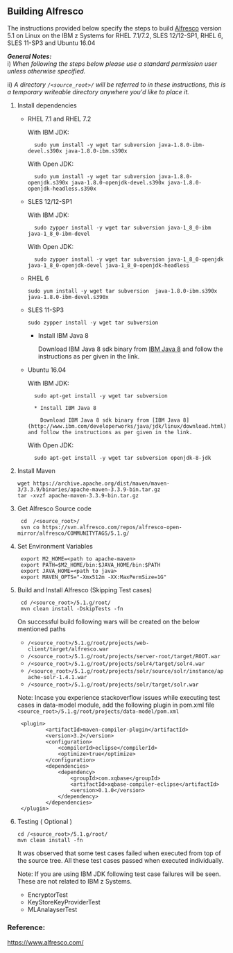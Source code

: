 <!---PACKAGE:Alfresco--->
<!---DISTRO:SLES 12:5.1--->
<!---DISTRO:SLES 11:5.1--->
<!---DISTRO:RHEL 7.1:5.1--->
<!---DISTRO:RHEL 6.6:5.1--->
<!---DISTRO:Ubuntu 16.x:5.1--->

## Building Alfresco

The instructions provided below specify the steps to build [Alfresco](https://www.alfresco.com/) version 5.1 on Linux on the IBM z Systems for RHEL 7.1/7.2, SLES 12/12-SP1, RHEL 6, SLES 11-SP3 and Ubuntu 16.04


_**General Notes:**_ 	 
i) _When following the steps below please use a standard permission user unless otherwise specified._

ii) _A directory `/<source_root>/` will be referred to in these instructions, this is a temporary writeable directory anywhere you'd like to place it._

1. Install dependencies

    * RHEL 7.1 and RHEL 7.2
		
		With IBM JDK:
		
			
			sudo yum install -y wget tar subversion java-1.8.0-ibm-devel.s390x java-1.8.0-ibm.s390x
			
		With Open JDK:
		
			
			sudo yum install -y wget tar subversion java-1.8.0-openjdk.s390x java-1.8.0-openjdk-devel.s390x java-1.8.0-openjdk-headless.s390x
			
		
    * SLES 12/12-SP1
		
		With IBM JDK:
		
			
			sudo zypper install -y wget tar subversion java-1_8_0-ibm java-1_8_0-ibm-devel 
			
		
		With Open JDK:
		
			sudo zypper install -y wget tar subversion java-1_8_0-openjdk java-1_8_0-openjdk-devel java-1_8_0-openjdk-headless
		
	* RHEL 6
	
		```
		sudo yum install -y wget tar subversion  java-1.8.0-ibm.s390x  java-1.8.0-ibm-devel.s390x
		```
		
	* SLES 11-SP3
	
		```
		sudo zypper install -y wget tar subversion
		```
	
		* Install IBM Java 8
		
			Download IBM Java 8 sdk binary from [IBM Java 8](http://www.ibm.com/developerworks/java/jdk/linux/download.html) and follow the instructions as per given in the link.
		

		 
		
	* Ubuntu 16.04
	
		With IBM JDK:
			
			sudo apt-get install -y wget tar subversion
			
			* Install IBM Java 8
		
			  Download IBM Java 8 sdk binary from [IBM Java 8](http://www.ibm.com/developerworks/java/jdk/linux/download.html) and follow the instructions as per given in the link.
		


			
		
		With Open JDK:
		
			sudo apt-get install -y wget tar subversion openjdk-8-jdk
			
2.  Install Maven

		wget https://archive.apache.org/dist/maven/maven-3/3.3.9/binaries/apache-maven-3.3.9-bin.tar.gz
		tar -xvzf apache-maven-3.3.9-bin.tar.gz

3. Get Alfresco Source code
    
        cd  /<source_root>/
        svn co https://svn.alfresco.com/repos/alfresco-open-mirror/alfresco/COMMUNITYTAGS/5.1.g/
		
4. Set Environment Variables

		export M2_HOME=<path to apache-maven>
		export PATH=$M2_HOME/bin:$JAVA_HOME/bin:$PATH
		export JAVA_HOME=<path to java>
		export MAVEN_OPTS="-Xmx512m -XX:MaxPermSize=1G"

5. Build and Install Alfresco (Skipping Test cases)
		
		cd /<source_root>/5.1.g/root/
		mvn clean install -DskipTests -fn		
        
   On successful build following wars will be created on the below mentioned paths

    * `/<source_root>/5.1.g/root/projects/web-client/target/alfresco.war`
    * `/<source_root>/5.1.g/root/projects/server-root/target/ROOT.war`
    * `/<source_root>/5.1.g/root/projects/solr4/target/solr4.war`
    * `/<source_root>/5.1.g/root/projects/solr/source/solr/instance/apache-solr-1.4.1.war`
    * `/<source_root>/5.1.g/root/projects/solr/target/solr.war`
		
	Note:
	Incase you experience stackoverflow issues while executing test cases in data-model module,
	add the following plugin in pom.xml file 
	`<source_root>/5.1.g/root/projects/data-model/pom.xml`
	
	
		<plugin>
				<artifactId>maven-compiler-plugin</artifactId>
				<version>3.2</version>
				<configuration>
					<compilerId>eclipse</compilerId>
					<optimize>true</optimize>
				</configuration>
				<dependencies>
					<dependency>
						<groupId>com.xqbase</groupId>
						<artifactId>xqbase-compiler-eclipse</artifactId>
						<version>0.1.0</version>
					</dependency>
				</dependencies>
		</plugin>

6.  Testing ( Optional )

		cd /<source_root>/5.1.g/root/
		mvn clean install -fn
		
	It was observed that some test cases failed when executed from top of the source tree.
	All these test cases passed when executed individually.
	
	Note:
	If you are using IBM JDK following test case failures will be seen. These are not related to IBM z Systems.
	
	* EncryptorTest
	* KeyStoreKeyProviderTest
	* MLAnalayserTest
	
### Reference:

https://www.alfresco.com/	
